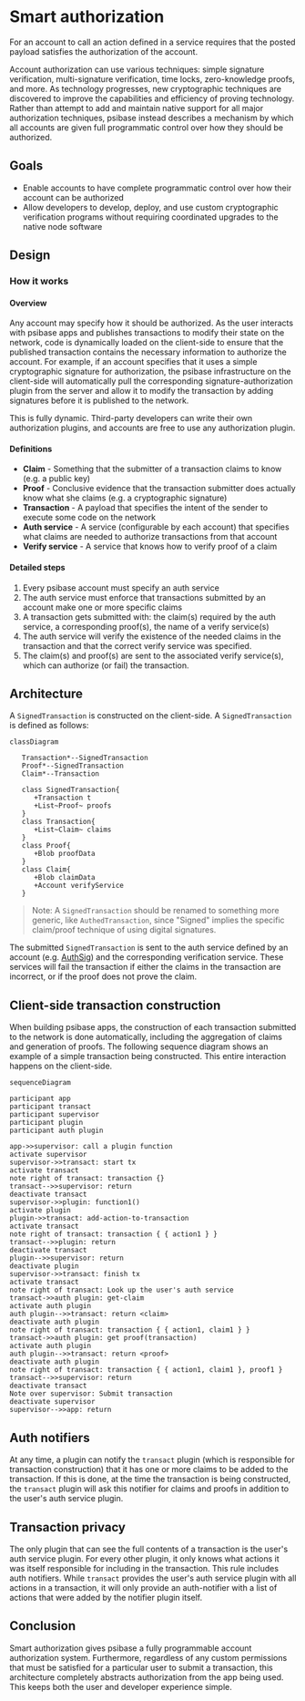 # Smart authorization

For an account to call an action defined in a service requires that the posted payload satisfies the authorization of the account.

Account authorization can use various techniques: simple signature verification, multi-signature verification, time locks, zero-knowledge proofs, and more. As technology progresses, new cryptographic techniques are discovered to improve the capabilities and efficiency of proving technology. Rather than attempt to add and maintain native support for all major authorization techniques, psibase instead describes a mechanism by which all accounts are given full programmatic control over how they should be authorized.

## Goals

- Enable accounts to have complete programmatic control over how their account can be authorized
- Allow developers to develop, deploy, and use custom cryptographic verification programs without requiring coordinated upgrades to the native node software

## Design

### How it works

#### Overview

Any account may specify how it should be authorized. As the user interacts with psibase apps and publishes transactions to modify their state on the network, code is dynamically loaded on the client-side to ensure that the published transaction contains the necessary information to authorize the account. For example, if an account specifies that it uses a simple cryptographic signature for authorization, the psibase infrastructure on the client-side will automatically pull the corresponding signature-authorization plugin from the server and allow it to modify the transaction by adding signatures before it is published to the network.

This is fully dynamic. Third-party developers can write their own authorization plugins, and accounts are free to use any authorization plugin.

#### Definitions

- **Claim** - Something that the submitter of a transaction claims to know (e.g. a public key)
- **Proof** - Conclusive evidence that the transaction submitter does actually know what she claims (e.g. a cryptographic signature)
- **Transaction** - A payload that specifies the intent of the sender to execute some code on the network
- **Auth service** - A service (configurable by each account) that specifies what claims are needed to authorize transactions from that account
- **Verify service** - A service that knows how to verify proof of a claim

#### Detailed steps

1. Every psibase account must specify an auth service
2. The auth service must enforce that transactions submitted by an account make one or more specific claims
3. A transaction gets submitted with: the claim(s) required by the auth service, a corresponding proof(s), the name of a verify service(s)
4. The auth service will verify the existence of the needed claims in the transaction and that the correct verify service was specified.
5. The claim(s) and proof(s) are sent to the associated verify service(s), which can authorize (or fail) the transaction.

## Architecture

A `SignedTransaction` is constructed on the client-side. A `SignedTransaction` is defined as follows:

```mermaid
classDiagram

   Transaction*--SignedTransaction
   Proof*--SignedTransaction
   Claim*--Transaction

   class SignedTransaction{
      +Transaction t
      +List~Proof~ proofs
   }
   class Transaction{
      +List~Claim~ claims
   }
   class Proof{
      +Blob proofData
   }
   class Claim{
      +Blob claimData
      +Account verifyService
   }
```

> Note: A `SignedTransaction` should be renamed to something more generic, like `AuthedTransaction`, since "Signed" implies the specific claim/proof technique of using digital signatures.

The submitted `SignedTransaction` is sent to the auth service defined by an account (e.g. [AuthSig](../../default-apps/auth-sig.md)) and the corresponding verification service. These services will fail the transaction if either the claims in the transaction are incorrect, or if the proof does not prove the claim.

## Client-side transaction construction

When building psibase apps, the construction of each transaction submitted to the network is done automatically, including the aggregation of claims and generation of proofs. The following sequence diagram shows an example of a simple transaction being constructed. This entire interaction happens on the client-side.

```mermaid
sequenceDiagram

participant app
participant transact
participant supervisor
participant plugin
participant auth plugin

app->>supervisor: call a plugin function
activate supervisor
supervisor->>transact: start tx
activate transact
note right of transact: transaction {}
transact-->>supervisor: return
deactivate transact
supervisor->>plugin: function1()
activate plugin
plugin->>transact: add-action-to-transaction
activate transact
note right of transact: transaction { { action1 } }
transact-->>plugin: return
deactivate transact
plugin-->>supervisor: return
deactivate plugin
supervisor->>transact: finish tx
activate transact
note right of transact: Look up the user's auth service
transact->>auth plugin: get-claim
activate auth plugin
auth plugin-->>transact: return <claim>
deactivate auth plugin
note right of transact: transaction { { action1, claim1 } }
transact->>auth plugin: get proof(transaction)
activate auth plugin
auth plugin-->>transact: return <proof>
deactivate auth plugin
note right of transact: transaction { { action1, claim1 }, proof1 }
transact-->>supervisor: return
deactivate transact
Note over supervisor: Submit transaction
deactivate supervisor
supervisor-->>app: return
```

## Auth notifiers

At any time, a plugin can notify the `transact` plugin (which is responsible for transaction construction) that it has one or more claims to be added to the transaction. If this is done, at the time the transaction is being constructed, the `transact` plugin will ask this notifier for claims and proofs in addition to the user's auth service plugin.

## Transaction privacy

The only plugin that can see the full contents of a transaction is the user's auth service plugin. For every other plugin, it only knows what actions it was itself responsible for including in the transaction. This rule includes auth notifiers. While `transact` provides the user's auth service plugin with all actions in a transaction, it will only provide an auth-notifier with a list of actions that were added by the notifier plugin itself.

## Conclusion

Smart authorization gives psibase a fully programmable account authorization system. Furthermore, regardless of any custom permissions that must be satisfied for a particular user to submit a transaction, this architecture completely abstracts authorization from the app being used. This keeps both the user and developer experience simple.
